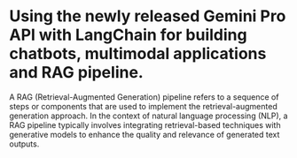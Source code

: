 # Using the newly released Gemini Pro API with LangChain for building chatbots, multimodal applications and RAG pipeline. 
A RAG (Retrieval-Augmented Generation) pipeline refers to a sequence of steps or components that are used to implement the retrieval-augmented generation approach. In the context of natural language processing (NLP), a RAG pipeline typically involves integrating retrieval-based techniques with generative models to enhance the quality and relevance of generated text outputs.
